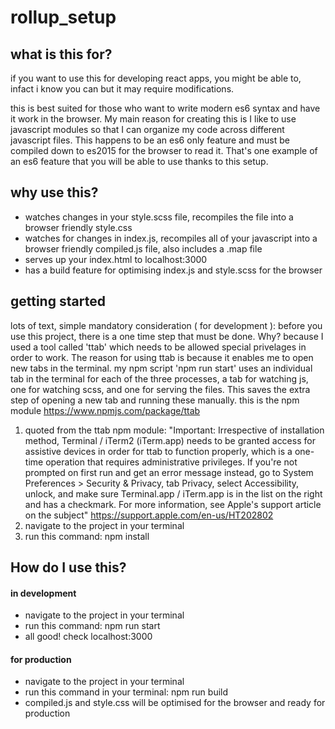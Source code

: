 # rollup_setup

## what is this for? ##

if you want to use this for developing react apps, you might be able to, infact i know you can but it may require modifications. 

this is best suited for those who want to write modern es6 syntax and have it work in the browser. My main reason for creating this
is I like to use javascript modules so that I can organize my code across different javascript files. This happens to 
be an es6 only feature and must be compiled down to es2015 for the browser to read it. That's one example of an es6 feature
that you will be able to use thanks to this setup.

## why use this? ##

* watches changes in your style.scss file, recompiles the file into a browser friendly style.css
* watches for changes in index.js, recompiles all of your javascript into a browser friendly compiled.js file, also includes a .map file
* serves up your index.html to localhost:3000
* has a build feature for optimising index.js and style.scss for the browser

## getting started ##

lots of text, simple mandatory consideration ( for development ):
before you use this project, there is a one time step that must be done. Why? because I used a tool called 'ttab' which needs to be allowed special privelages in order to work. The reason for using ttab is because it enables me to open new tabs in the terminal. my npm script 'npm run start' uses an individual tab in the terminal for each of the three processes, a tab for watching js, one for watching scss, and one for serving the files. This saves the extra step of opening a new tab and running these manually. this is the npm module https://www.npmjs.com/package/ttab

1. quoted from the ttab npm module:
"Important: Irrespective of installation method, Terminal / iTerm2 (iTerm.app) needs to be granted access for assistive devices in order for ttab to function properly, which is a one-time operation that requires administrative privileges.
If you're not prompted on first run and get an error message instead, go to System Preferences > Security & Privacy, tab Privacy, select Accessibility, unlock, and make sure Terminal.app / iTerm.app is in the list on the right and has a checkmark.
For more information, see Apple's support article on the subject" https://support.apple.com/en-us/HT202802
2. navigate to the project in your terminal
3. run this command: npm install

## How do I use this? ##

#### in development ####
* navigate to the project in your terminal
* run this command: npm run start 
* all good! check localhost:3000

#### for production ####
* navigate to the project in your terminal
* run this command in your terminal: npm run build
* compiled.js and style.css will be optimised for the browser and ready for production


